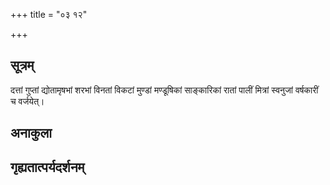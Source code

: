 +++
title = "०३ १२"

+++
## सूत्रम्
दत्तां गुप्तां द्योतामृषभां शरभां विनतां विकटां मुण्डां मण्डूषिकां साङ्कारिकां रातां पालीं मित्रां स्वनुजां वर्षकारीं च वर्जयेत्।
## अनाकुला

## गृह्यतात्पर्यदर्शनम्


